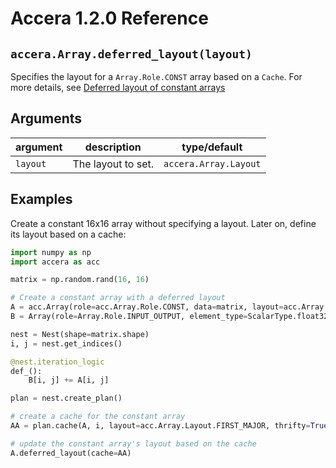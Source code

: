 [//]: # (Project: Accera)
[//]: # (Version: 1.2.0)

# Accera 1.2.0 Reference

## `accera.Array.deferred_layout(layout)`
Specifies the layout for a `Array.Role.CONST` array based on a `Cache`. For more details, see [Deferred layout of constant arrays](<../../../Manual/08%20Deferred%20Layout%20of%20Constant%20Arrays.md>)

## Arguments

argument | description | type/default
--- | --- | ---
`layout` | The layout to set. | `accera.Array.Layout`

## Examples

Create a constant 16x16 array without specifying a layout. Later on, define its layout based on a cache:

```python
import numpy as np
import accera as acc

matrix = np.random.rand(16, 16)

# Create a constant array with a deferred layout
A = acc.Array(role=acc.Array.Role.CONST, data=matrix, layout=acc.Array.Layout.DEFERRED)
B = Array(role=Array.Role.INPUT_OUTPUT, element_type=ScalarType.float32, shape=matrix.shape)

nest = Nest(shape=matrix.shape)
i, j = nest.get_indices()

@nest.iteration_logic
def_():
    B[i, j] += A[i, j]

plan = nest.create_plan()

# create a cache for the constant array
AA = plan.cache(A, i, layout=acc.Array.Layout.FIRST_MAJOR, thrifty=True)

# update the constant array's layout based on the cache
A.deferred_layout(cache=AA)
```


<div style="page-break-after: always;"></div>
